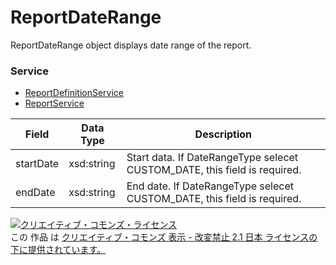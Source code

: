 # ReportDateRange
ReportDateRange object displays date range of the report.
### Service
+ [ReportDefinitionService](../services/ReportDefinitionService.md)
+ [ReportService](../services/ReportService.md)

| Field | Data Type | Description | 
|---|---|---|
| startDate| xsd:string| Start data. If DateRangeType selecet CUSTOM_DATE, this field is required. |
| endDate| xsd:string| End date. If DateRangeType selecet CUSTOM_DATE, this field is required. |
<a rel="license" href="http://creativecommons.org/licenses/by-nd/2.1/jp/"><img alt="クリエイティブ・コモンズ・ライセンス" style="border-width:0" src="https://i.creativecommons.org/l/by-nd/2.1/jp/88x31.png" /></a><br />この 作品 は <a rel="license" href="http://creativecommons.org/licenses/by-nd/2.1/jp/">クリエイティブ・コモンズ 表示 - 改変禁止 2.1 日本 ライセンスの下に提供されています。</a>
